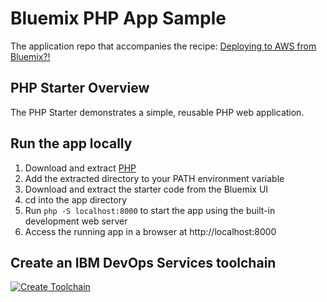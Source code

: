 # Bluemix PHP App Sample
The application repo that accompanies the recipe: [Deploying to AWS from Bluemix?!](https://developer.ibm.com/recipes/tutorials/deploying-to-aws-from-bluemix/)

## PHP Starter Overview

The PHP Starter demonstrates a simple, reusable PHP web application.

## Run the app locally

1. Download and extract [PHP](http://php.net/downloads.php)
2. Add the extracted directory to your PATH environment variable
3. Download and extract the starter code from the Bluemix UI
4. cd into the app directory
5. Run `php -S localhost:8000` to start the app using the built-in development web server
6. Access the running app in a browser at http://localhost:8000

## Create an IBM DevOps Services toolchain
[![Create Toolchain](https://console.ng.bluemix.net/devops/graphics/create_toolchain_button.png)](https://console.ng.bluemix.net/devops/setup/deploy/?repository=https://github.com/IBMCloudDevOps/bluemix-php-sample-aws)
